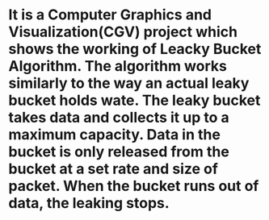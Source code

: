 # It is a Computer Graphics and Visualization(CGV) project which shows the working of Leacky Bucket Algorithm. The algorithm works similarly to the way an actual leaky bucket holds wate. The leaky bucket takes data and collects it up to a maximum capacity. Data in the bucket is only released from the bucket at a set rate and size of packet. When the bucket runs out of data, the leaking stops.

